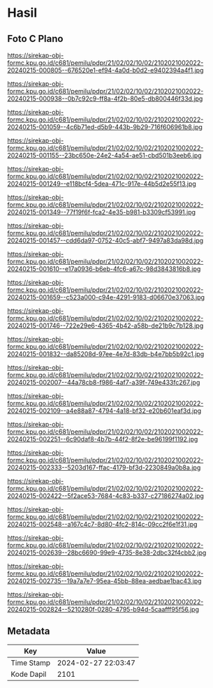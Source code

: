 # Hasil

## Foto C Plano

https://sirekap-obj-formc.kpu.go.id/c681/pemilu/pdpr/21/02/02/10/02/2102021002022-20240215-000805--676520e1-ef94-4a0d-b0d2-e9402394a4f1.jpg

https://sirekap-obj-formc.kpu.go.id/c681/pemilu/pdpr/21/02/02/10/02/2102021002022-20240215-000938--0b7c92c9-ff8a-4f2b-80e5-db800446f33d.jpg

https://sirekap-obj-formc.kpu.go.id/c681/pemilu/pdpr/21/02/02/10/02/2102021002022-20240215-001059--4c6b71ed-d5b9-443b-9b29-716f606961b8.jpg

https://sirekap-obj-formc.kpu.go.id/c681/pemilu/pdpr/21/02/02/10/02/2102021002022-20240215-001155--23bc650e-24e2-4a54-ae51-cbd501b3eeb6.jpg

https://sirekap-obj-formc.kpu.go.id/c681/pemilu/pdpr/21/02/02/10/02/2102021002022-20240215-001249--e118bcf4-5dea-471c-917e-44b5d2e55f13.jpg

https://sirekap-obj-formc.kpu.go.id/c681/pemilu/pdpr/21/02/02/10/02/2102021002022-20240215-001349--77f19f6f-fca2-4e35-b981-b3309cf53991.jpg

https://sirekap-obj-formc.kpu.go.id/c681/pemilu/pdpr/21/02/02/10/02/2102021002022-20240215-001457--cdd6da97-0752-40c5-abf7-9497a83da98d.jpg

https://sirekap-obj-formc.kpu.go.id/c681/pemilu/pdpr/21/02/02/10/02/2102021002022-20240215-001610--e17a0936-b6eb-4fc6-a67c-98d3843816b8.jpg

https://sirekap-obj-formc.kpu.go.id/c681/pemilu/pdpr/21/02/02/10/02/2102021002022-20240215-001659--c523a000-c94e-4291-9183-d06670e37063.jpg

https://sirekap-obj-formc.kpu.go.id/c681/pemilu/pdpr/21/02/02/10/02/2102021002022-20240215-001746--722e29e6-4365-4b42-a58b-de21b9c7b128.jpg

https://sirekap-obj-formc.kpu.go.id/c681/pemilu/pdpr/21/02/02/10/02/2102021002022-20240215-001832--da85208d-97ee-4e7d-83db-b4e7bb5b92c1.jpg

https://sirekap-obj-formc.kpu.go.id/c681/pemilu/pdpr/21/02/02/10/02/2102021002022-20240215-002007--44a78cb8-f986-4af7-a39f-749e433fc267.jpg

https://sirekap-obj-formc.kpu.go.id/c681/pemilu/pdpr/21/02/02/10/02/2102021002022-20240215-002109--a4e88a87-4794-4a18-bf32-e20b601eaf3d.jpg

https://sirekap-obj-formc.kpu.go.id/c681/pemilu/pdpr/21/02/02/10/02/2102021002022-20240215-002251--6c90daf8-4b7b-44f2-8f2e-be96199f1192.jpg

https://sirekap-obj-formc.kpu.go.id/c681/pemilu/pdpr/21/02/02/10/02/2102021002022-20240215-002333--5203d167-ffac-4179-bf3d-2230849a0b8a.jpg

https://sirekap-obj-formc.kpu.go.id/c681/pemilu/pdpr/21/02/02/10/02/2102021002022-20240215-002422--5f2ace53-7684-4c83-b337-c27186274a02.jpg

https://sirekap-obj-formc.kpu.go.id/c681/pemilu/pdpr/21/02/02/10/02/2102021002022-20240215-002548--a167c4c7-8d80-4fc2-814c-09cc2f6e1f31.jpg

https://sirekap-obj-formc.kpu.go.id/c681/pemilu/pdpr/21/02/02/10/02/2102021002022-20240215-002639--28bc6690-99e9-4735-8e38-2dbc32f4cbb2.jpg

https://sirekap-obj-formc.kpu.go.id/c681/pemilu/pdpr/21/02/02/10/02/2102021002022-20240215-002735--19a7a7e7-95ea-45bb-88ea-aedbae1bac43.jpg

https://sirekap-obj-formc.kpu.go.id/c681/pemilu/pdpr/21/02/02/10/02/2102021002022-20240215-002824--5210280f-0280-4795-b94d-5caafff95f56.jpg


## Metadata

| Key        | Value               |
| ---------- | ------------------- |
| Time Stamp | 2024-02-27 22:03:47 |
| Kode Dapil | 2101                |



